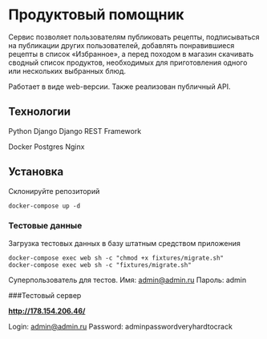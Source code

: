 # Продуктовый помощник

Сервис позволяет пользователям публиковать рецепты,
подписываться на публикации других пользователей, 
добавлять понравившиеся рецепты в список «Избранное», 
а перед походом в магазин скачивать сводный список продуктов, 
необходимых для приготовления одного или нескольких выбранных блюд.

Работает в виде web-версии.
Также реализован публичный API.

## Технологии
Python
Django
Django REST Framework

Docker
Postgres
Nginx

## Установка

Склонируйте репозиторий

```
docker-compose up -d
```

### Тестовые данные
Загрузка тестовых данных в базу штатным средством приложения
```
docker-compose exec web sh -c "chmod +x fixtures/migrate.sh"
docker-compose exec web sh -c "fixtures/migrate.sh"
```

Суперпользователь для тестов.
Имя:    admin@admin.ru
Пароль: admin


###Тестовый сервер

**http://178.154.206.46/**

Login: admin@admin.ru
Password: adminpasswordveryhardtocrack